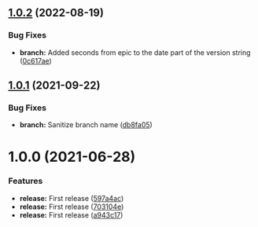 ## [1.0.2](https://github.com/mavrck-inc/git-meta/compare/1.0.1...1.0.2) (2022-08-19)


### Bug Fixes

* **branch:** Added seconds from epic to the date part of the version string ([0c617ae](https://github.com/mavrck-inc/git-meta/commit/0c617aec122bb30fccae1d5681687db0a8bdec11))

## [1.0.1](https://github.com/mavrck-inc/git-meta/compare/1.0.0...1.0.1) (2021-09-22)


### Bug Fixes

* **branch:** Sanitize branch name ([db8fa05](https://github.com/mavrck-inc/git-meta/commit/db8fa05a7cdbd4dc734f95d14e20bed0963bf3a1))

# 1.0.0 (2021-06-28)


### Features

* **release:** First release ([597a4ac](https://github.com/mavrck-inc/git-meta/commit/597a4ac31b2662cfe2301336d5f1b70bba99e4f8))
* **release:** First release ([703104e](https://github.com/mavrck-inc/git-meta/commit/703104ecc1d5f2579f27bcba659a457b0d60215b))
* **release:** First release ([a943c17](https://github.com/mavrck-inc/git-meta/commit/a943c17a25e8c6a03cfdab6921a4647701b3f00b))
